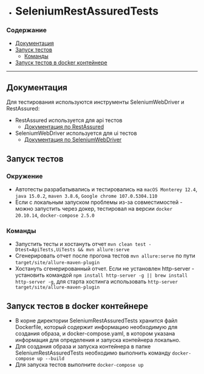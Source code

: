 - # SeleniumRestAssuredTests

### Содержание

- [Документация](#Документация)
- [Запуск тестов](#Запуск-тестов)
    - [Команды](#Команды)
- [Запуск тестов в docker контейнере](#Запуск-тестов-в-docker-контейнере)
---

## Документация

Для тестирования используются инструменты SeleniumWebDriver и RestAssured:

- RestAssured используется для api тестов
  - [Документация по RestAssured](https://rest-assured.io/)
- SeleniumWebDriver используется для ui тестов
  - [Документация по SeleniumWebDriver](https://www.selenium.dev/documentation/)

## Запуск тестов

### Окружение

- Автотесты разрабатывались и тестировались на `macOS Monterey 12.4`, `java 15.0.2`, `maven 3.8.6`, `Google chrome 107.0.5304.110`
- Если с локальным запуском проблемы из-за совместимостей - можно запустить через докер, тестировал на версии `docker 20.10.14`, `docker-compose 2.5.0`

### Команды

- Запустить тесты и хостануть отчет `mvn clean test -Dtest=ApiTests,UiTests && mvn allure:serve`
- Сгенерировать отчет после прогона тестов `mvn allure:serve` по пути `target/site/allure-maven-plugin`
- Хостануть сгенерированный отчет. Если не установлен http-server - установить командой `npm install http-server -g || brew install http-server -g`, для старта хостинга использовать `http-server target/site/allure-maven-plugin`

## Запуск тестов в docker контейнере

- В корне директории SeleniumRestAssuredTests хранится файл Dockerfile, который
  содержит информацию необходимую для создания образа, и docker-compose.yaml, в
  котором указана информация для определения и запуска контейнера локально.
- Для создания образа и запуска контейнера в папке SeleniumRestAssuredTests
  необходимо выполнить команду `docker-compose up --build`
- Для запуска тестов выполните `docker-compose up`